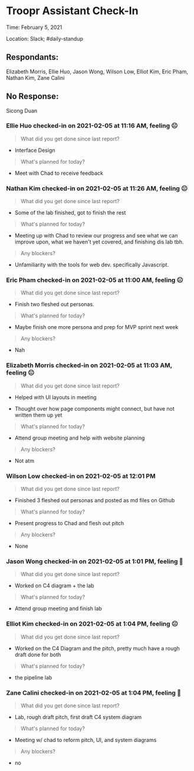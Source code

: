 # Troopr Assistant Check-In
Time: February 5, 2021

Location: Slack; #daily-standup

## Respondants:

Elizabeth Morris, Ellie Huo, Jason Wong, Wilson Low, Elliot Kim, Eric Pham, Nathan Kim, Zane Calini

## No Response:
Sicong Duan


### Ellie Huo checked-in on  2021-02-05 at 11:16 AM, feeling :neutral_face:
> What did you get done since last report?

- Interface Design

> What's planned for today?

- Meet with Chad to receive feedback


### Nathan Kim checked-in on  2021-02-05 at 11:26 AM, feeling :neutral_face:
> What did you get done since last report?

- Some of the lab finished, got to finish the rest

> What's planned for today?

- Meeting up with Chad to review our progress and see what we can improve upon, what we haven't yet covered, and finishing dis lab tbh.

> Any blockers?

- Unfamiliarity with the tools for web dev. specifically Javascript.


### Eric Pham checked-in on  2021-02-05 at 11:00 AM, feeling :neutral_face:

> What did you get done since last report?

- Finish two fleshed out personas.

> What's planned for today?

- Maybe finish one more persona and prep for MVP sprint next week

> Any blockers?

- Nah


### Elizabeth Morris checked-in on  2021-02-05 at 11:03 AM, feeling :neutral_face:

> What did you get done since last report?

- Helped with UI layouts in meeting

- Thought over how page components might connect, but have not written them up yet

> What's planned for today?

- Attend group meeting and help with website planning

> Any blockers?

- Not atm


### Wilson Low checked-in on  2021-02-05 at 12:01 PM

> What did you get done since last report?

- Finished 3 fleshed out personas and posted as md files on Github

> What's planned for today?

- Present progress to Chad and flesh out pitch

> Any blockers?

- None


### Jason Wong checked-in on  2021-02-05 at 1:01 PM, feeling :slightly_smiling_face:

> What did you get done since last report?

- Worked on C4 diagram + the lab

> What's planned for today?

- Attend group meeting and finish lab


### Elliot Kim checked-in on  2021-02-05 at 1:04 PM, feeling :neutral_face:

> What did you get done since last report?

- Worked on the C4 Diagram and the pitch, pretty much have a rough draft done for both

> What's planned for today?

- the pipeline lab


### Zane Calini checked-in on  2021-02-05 at 1:04 PM, feeling :slightly_smiling_face:

> What did you get done since last report?

- Lab, rough draft pitch, first draft C4 system diagram

> What's planned for today?

- Meeting w/ chad to reform pitch, UI, and system diagrams

> Any blockers?

- no
